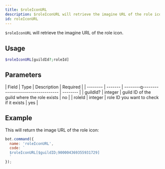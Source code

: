```yaml
---
title: $roleIconURL 
description: $roleIconURL will retrieve the imagine URL of the role icon.
id: roleIconURL
---
```


`$roleIconURL` will retrieve the imagine URL of the role icon.

## Usage

```php
$roleIconURL[guildId?;roleId]
```

## Parameters


| Field    | Type    | Description                                 | Required |
| -------- | ------- | --------q----------------------------------- | -------- |
| guildId? | integer | guild ID of the guild where the role exists | no       |
| roleId   | integer | role ID you want to check if it exists      | yes      |


## Example

This will return the image URL of the role icon: 

```javascript
bot.command({
  name: 'roleIconURL',
  code: `
  $roleIconURL[$guildID;900004369355931729]
  `
});
```